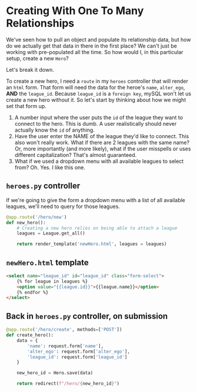# Creating With One To Many Relationships

We've seen how to pull an object and populate its relationship data, but how do we actually get that data in there in the first place? We can't just be working with pre-populated all the time. So how would I, in this particular setup, create a new `Hero`?

Let's break it down.

To create a new hero, I need a `route` in my `heroes` controller that will render an `html` form. That form will need the data for the heroe's `name`, `alter_ego`, **AND** the `league_id`. Because `league_id` is a `foreign key`, mySQL won't let us create a new hero without it. So let's start by thinking about how we might set that form up.

1. A number input where the user puts the `id` of the league they want to connect to the hero. This is dumb. A user realistically should never actually know the `id` of anything. 
2. Have the user enter the NAME of the league they'd like to connect. This also won't really work. What if there are 2 leagues with the same name? Or, more importantly (and more likely), what if the user misspells or uses different capitalization? That's almost guaranteed.
3. What if we used a dropdown menu with all available leagues to select from? Oh. Yes. I like this one.

## `heroes.py` controller
If we're going to give the form a dropdown menu with a list of all available leagues, we'll need to query for those leagues.

```py
@app.route('/hero/new')
def new_hero():
    # Creating a new hero relies on being able to attach a league
    leagues = League.get_all()

    return render_template('newHero.html', leagues = leagues)
```

## `newHero.html` template

```html
<select name="league_id" id="league_id" class="form-select">
    {% for league in leagues %} 
    <option value="{{league.id}}">{{league.name}}</option>
    {% endfor %}
</select>
```

## Back in `heroes.py` controller, on submission

```py
@app.route('/hero/create', methods=['POST'])
def create_hero():
    data = {
        'name': request.form['name'],
        'alter_ego': request.form['alter_ego'],
        'league_id': request.form['league_id']
    }

    new_hero_id = Hero.save(data)

    return redirect(f"/hero/{new_hero_id}")
```